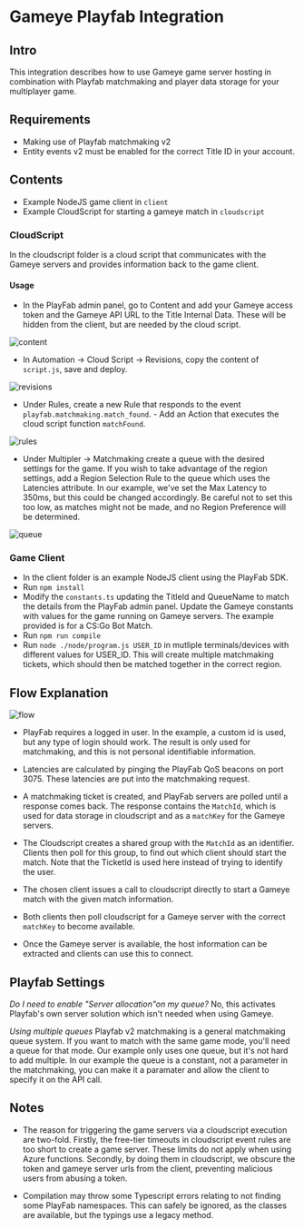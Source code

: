 # Gameye Playfab Integration

## Intro
This integration describes how to use Gameye game server hosting in combination with Playfab matchmaking and player data storage for your multiplayer game.

## Requirements
- Making use of Playfab matchmaking v2
- Entity events v2 must be enabled for the correct Title ID in your account.

## Contents

- Example NodeJS game client in `client`
- Example CloudScript for starting a gameye match in `cloudscript`

### CloudScript

In the cloudscript folder is a cloud script that communicates with the Gameye servers and provides information back to the game client.

#### Usage

- In the PlayFab admin panel, go to Content and add your Gameye access token and the Gameye API URL to the Title Internal Data. These will be hidden from the client, but are needed by the cloud script.

![content](./images/1_content.png "PlayFab content")

- In Automation -> Cloud Script -> Revisions, copy the content of `script.js`, save and deploy.

![revisions](./images/2_revisions.png "PlayFab revisions")

- Under Rules, create a new Rule that responds to the event `playfab.matchmaking.match_found`. - Add an Action that executes the cloud script function `matchFound`.

![rules](./images/3_rules.png "PlayFab rules")

- Under Multipler -> Matchmaking create a queue with the desired settings for the game. If you wish to take advantage of the region settings, add a Region Selection Rule to the queue which uses the Latencies attribute. In our example, we've set the Max Latency to 350ms, but this could be changed accordingly. Be careful not to set this too low, as matches might not be made, and no Region Preference will be determined.

![queue](./images/4_queue.png "PlayFab Matchmaking")

### Game Client

- In the client folder is an example NodeJS client using the PlayFab SDK.
- Run `npm install`
- Modify the `constants.ts` updating the TitleId and QueueName to match the details from the PlayFab admin panel. Update the Gameye constants with values for the game running on Gameye servers. The example provided is for a CS:Go Bot Match.
- Run `npm run compile`
- Run `node ./node/program.js USER_ID` in mutliple terminals/devices with different values for USER_ID. This will create multiple matchmaking tickets, which should then be matched together in the correct region.

## Flow Explanation

![flow](./images/playfab_flow.png "PlayFab Integration flow")

- PlayFab requires a logged in user. In the example, a custom id is used, but any type of login should work. The result is only used for matchmaking, and this is not personal identifiable information.

- Latencies are calculated by pinging the PlayFab QoS beacons on port 3075. These latencies are put into the matchmaking request.

- A matchmaking ticket is created, and PlayFab servers are polled until a response comes back. The response contains the `MatchId`, which is used for data storage in cloudscript and as a `matchKey` for the Gameye servers.

- The Cloudscript creates a shared group with the `MatchId` as an identifier. Clients then poll for this group, to find out which client should start the match. Note that the TicketId is used here instead of trying to identify the user.

- The chosen client issues a call to cloudscript directly to start a Gameye match with the given match information.

- Both clients then poll cloudscript for a Gameye server with the correct `matchKey` to become available.

- Once the Gameye server is available, the host information can be extracted and clients can use this to connect.

## Playfab Settings

*Do I need to enable "Server allocation"on my queue?*
No, this activates Playfab's own server solution which isn't needed when using Gameye.

*Using multiple queues*
Playfab v2 matchmaking is a general matchmaking queue system. If you want to match with the same game mode, you'll need a queue for that mode. Our example only uses one queue, but it's not hard to add multiple. In our example the queue is a constant, not a parameter in the matchmaking, you can make it a paramater and allow the client to specify it on the API call.

## Notes

- The reason for triggering the game servers via a cloudscript execution are two-fold. Firstly, the free-tier timeouts in cloudscript event rules are too short to create a game server. These limits do not apply when using Azure functions. Secondly, by doing them in cloudscript, we obscure the token and gameye server urls from the client, preventing malicious users from abusing a token.

- Compilation may throw some Typescript errors relating to not finding some PlayFab namespaces. This can safely be ignored, as the classes are available, but the typings use a legacy method.
